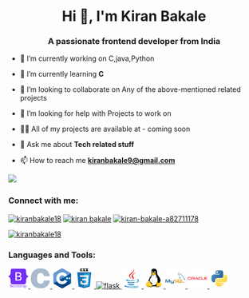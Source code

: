 <h1 align="center">Hi 👋, I'm Kiran Bakale</h1>
<h3 align="center">A passionate frontend developer from India</h3>


- 🔭 I’m currently working on C,java,Python

- 🌱 I’m currently learning **C**

- 👯 I’m looking to collaborate on Any of the above-mentioned related projects

- 🤝 I’m looking for help with Projects to work on

- 👨‍💻 All of my projects are available at - coming soon

- 💬 Ask me about **Tech related stuff**

- 📫 How to reach me **kiranbakale9@gmail.com**

<img src="https://github-readme-stats.vercel.app/api?username=kiranbakale&&show_icons=true&title_color=ffffff&icon_color=bb2acf&text_color=daf7dc&bg_color=151515">

<h3 align="left">Connect with me:</h3>
<p align="left">
<a href="https://twitter.com/kiranbakale18" target="blank"><img align="center" src="https://raw.githubusercontent.com/rahuldkjain/github-profile-readme-generator/neutral-icons/src/images/icons/Social/twitter.svg" alt="kiranbakale18" height="30" width="40" /></a>
<a href="https://linkedin.com/in/kiran ba" target="blank"><img align="center" src="https://raw.githubusercontent.com/rahuldkjain/github-profile-readme-generator/neutral-icons/src/images/icons/Social/linked-in-alt.svg" alt="kiran bakale" height="30" width="40" /></a>
<a href="https://linkedin.com/in/kiran-bakale-a82711178" target="blank"><img align="center" src="https://raw.githubusercontent.com/rahuldkjain/github-profile-readme-generator/neutral-icons/src/images/icons/Social/linked-in-alt.svg" alt="kiran-bakale-a82711178" height="30" width="40" /></a>
</p>
<p align="left"> <a href="https://twitter.com/kiranbakale18" target="blank"><img src="https://img.shields.io/twitter/follow/kiranbakale18?logo=twitter&style=for-the-badge" alt="kiranbakale18" /></a> </p>

<h3 align="left">Languages and Tools:</h3>
<p align="left"> <a href="https://getbootstrap.com" target="_blank"> <img src="https://raw.githubusercontent.com/devicons/devicon/master/icons/bootstrap/bootstrap-plain-wordmark.svg" alt="bootstrap" width="40" height="40"/> </a> <a href="https://www.cprogramming.com/" target="_blank"> <img src="https://raw.githubusercontent.com/devicons/devicon/master/icons/c/c-original.svg" alt="c" width="40" height="40"/> </a> <a href="https://www.w3schools.com/cpp/" target="_blank"> <img src="https://raw.githubusercontent.com/devicons/devicon/master/icons/cplusplus/cplusplus-original.svg" alt="cplusplus" width="40" height="40"/> </a> <a href="https://www.w3schools.com/css/" target="_blank"> <img src="https://raw.githubusercontent.com/devicons/devicon/master/icons/css3/css3-original-wordmark.svg" alt="css3" width="40" height="40"/> </a> 
<a href="https://flask.palletsprojects.com/" target="_blank"> <img src="https://www.vectorlogo.zone/logos/pocoo_flask/pocoo_flask-icon.svg" alt="flask" width="40" height="40"/> </a> </a> <a href="https://www.java.com" target="_blank"> <img src="https://raw.githubusercontent.com/devicons/devicon/master/icons/java/java-original.svg" alt="java" width="40" height="40"/> <a href="https://www.linux.org/" target="_blank"> <img src="https://raw.githubusercontent.com/devicons/devicon/master/icons/linux/linux-original.svg" alt="linux" width="40" height="40"/> </a> <a href="https://www.mysql.com/" target="_blank"> <img src="https://raw.githubusercontent.com/devicons/devicon/master/icons/mysql/mysql-original-wordmark.svg" alt="mysql" width="40" height="40"/> </a> <a href="https://www.oracle.com/" target="_blank"> <img src="https://raw.githubusercontent.com/devicons/devicon/master/icons/oracle/oracle-original.svg" alt="oracle" width="40" height="40"/> </a> <a href="https://www.python.org" target="_blank"> <img src="https://raw.githubusercontent.com/devicons/devicon/master/icons/python/python-original.svg" alt="python" width="40" height="40"/> </a></p>

